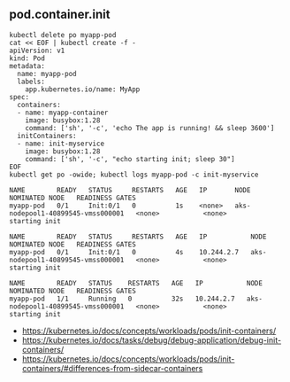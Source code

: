 ## pod.container.init

```
kubectl delete po myapp-pod
cat << EOF | kubectl create -f -
apiVersion: v1
kind: Pod
metadata:
  name: myapp-pod
  labels:
    app.kubernetes.io/name: MyApp
spec:
  containers:
  - name: myapp-container
    image: busybox:1.28
    command: ['sh', '-c', 'echo The app is running! && sleep 3600']
  initContainers:
  - name: init-myservice
    image: busybox:1.28
    command: ['sh', '-c', "echo starting init; sleep 30"]
EOF
kubectl get po -owide; kubectl logs myapp-pod -c init-myservice

NAME        READY   STATUS     RESTARTS   AGE   IP       NODE                                NOMINATED NODE   READINESS GATES
myapp-pod   0/1     Init:0/1   0          1s    <none>   aks-nodepool1-40899545-vmss000001   <none>           <none>
starting init

NAME        READY   STATUS     RESTARTS   AGE   IP           NODE                                NOMINATED NODE   READINESS GATES
myapp-pod   0/1     Init:0/1   0          4s    10.244.2.7   aks-nodepool1-40899545-vmss000001   <none>           <none>
starting init

NAME        READY   STATUS    RESTARTS   AGE   IP           NODE                                NOMINATED NODE   READINESS GATES
myapp-pod   1/1     Running   0          32s   10.244.2.7   aks-nodepool1-40899545-vmss000001   <none>           <none>
starting init
```

- https://kubernetes.io/docs/concepts/workloads/pods/init-containers/
- https://kubernetes.io/docs/tasks/debug/debug-application/debug-init-containers/
- https://kubernetes.io/docs/concepts/workloads/pods/init-containers/#differences-from-sidecar-containers

